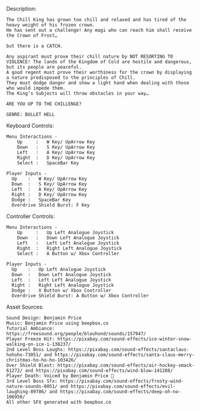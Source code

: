 Description:
    
    The Chill King has grown too chill and relaxed and has tired of the heavy weight of his frozen crown. 
    He has sent out a challenge! Any magi who can reach him shall receive the Crown of Frost…     
    
    but there is a CATCH.
    
    Any aspirant must prove their chill nature by NOT RESORTING TO VIOLENCE! The lands of the Kingdom of Cold are hostile and dangerous, but its people are peaceful. 
    A good regent must prove their worthiness for the crown by displaying a nature predisposed to the principles of Chill. 
    They must dodge danger and show a light hand when dealing with those who would impede them. 
    The King’s Subjects will throw obstacles in your way…

    ARE YOU UP TO THE CHILLENGE?

    GENRE: BULLET HELL


Keyboard Controls:
    
    Menu Interactions -  
        Up     :   W Key/ UpArrow Key
        Down   :   S Key/ UpArrow Key
        Left   :   A Key/ UpArrow Key
        Right  :   D Key/ UpArrow Key
        Select :   SpaceBar Key
          
    Player Inputs - 
      Up    :   W Key/ UpArrow Key
      Down  :   S Key/ UpArrow Key
      Left  :   A Key/ UpArrow Key
      Right :   D Key/ UpArrow Key
      Dodge :   SpaceBar Key
      Overdrive Shield Burst: F Key

Controller Controls:
    
    Menu Interactions -           
        Up     :   Up Left Analogue Joystick
        Down   :   Down Left Analogue Joystick
        Left   :   Left Left Analogue Joystick
        Right  :   Right Left Analogue Joystick
        Select :   A Button w/ Xbox Controller
          
    Player Inputs - 
      Up    :   Up Left Analogue Joystick
      Down  :   Down Left Analogue Joystick
      Left  :   Left Left Analogue Joystick
      Right :   Right Left Analogue Joystick
      Dodge :   X Button w/ Xbox Controller
      Overdrive Shield Burst: A Button w/ Xbox Controller


Asset Sources:

    Sound Design: Benjamin Price
    Music: Benjamin Price using beepbox.co
    Tutorial Ambiance: https://freesound.org/people/blouhond/sounds/157947/
    Player Freeze Hit: https://pixabay.com/sound-effects/ice-winter-snow-walking-on-ice-i-138237/
    2nd Level Boss Laughs: https://pixabay.com/sound-effects/santaclaus-hohoho-73051/ and https://pixabay.com/sound-effects/santa-claus-merry-christmas-ho-ho-ho-103426/ 
    Over Shield Blast: https://pixabay.com/sound-effects/air-hockey-smack-61272/ and https://pixabay.com/sound-effects/wind-blow-141288/
    Player Death: Voiced by Benjamin Price 🙂
    3rd Level Boss Sfx: https://pixabay.com/sound-effects/frosty-wind-nature-sounds-8051/ and https://pixabay.com/sound-effects/evil-laughing-89786/ and https://pixabay.com/sound-effects/deep-oh-no-106950/
    All other SFX generated with beepbox.co

    
      
      
      
    
